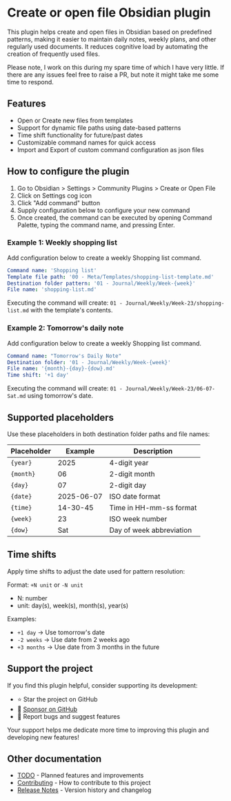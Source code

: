 # Create or open file Obsidian plugin

This plugin helps create and open files in Obsidian based on predefined patterns, making it easier to maintain daily notes, weekly plans, and other regularly used documents. It reduces cognitive load by automating the creation of frequently used files.

Please note, I work on this during my spare time of which I have very little. If there are any issues feel free to raise a PR, but note it might take me some time to respond.

## Features

- Open or Create new files from templates
- Support for dynamic file paths using date-based patterns
- Time shift functionality for future/past dates
- Customizable command names for quick access
- Import and Export of custom command configuration as json files

## How to configure the plugin

1. Go to Obsidian > Settings > Community Plugins > Create or Open File
2. Click on Settings cog icon
3. Click "Add command" button
4. Supply configuration below to configure your new command
5. Once created, the command can be executed by opening Command Palette, typing the command name, and pressing Enter.

### Example 1: Weekly shopping list

Add configuration below to create a weekly Shopping list command.

```yaml
Command name: 'Shopping list'
Template file path: '00 - Meta/Templates/shopping-list-template.md'
Destination folder pattern: '01 - Journal/Weekly/Week-{week}'
File name: 'shopping-list.md'
```

Executing the command will create: `01 - Journal/Weekly/Week-23/shopping-list.md` with the template's contents.

### Example 2: Tomorrow's daily note

Add configuration below to create a weekly Shopping list command.

```yaml
Command name: "Tomorrow's Daily Note"
Destination folder: '01 - Journal/Weekly/Week-{week}'
File name: '{month}-{day}-{dow}.md'
Time shift: '+1 day'
```

Executing the command will create: `01 - Journal/Weekly/Week-23/06-07-Sat.md` using tomorrow's date.

## Supported placeholders

Use these placeholders in both destination folder paths and file names:

| Placeholder | Example    | Description              |
| ----------- | ---------- | ------------------------ |
| `{year}`    | 2025       | 4-digit year             |
| `{month}`   | 06         | 2-digit month            |
| `{day}`     | 07         | 2-digit day              |
| `{date}`    | 2025-06-07 | ISO date format          |
| `{time}`    | 14-30-45   | Time in HH-mm-ss format  |
| `{week}`    | 23         | ISO week number          |
| `{dow}`     | Sat        | Day of week abbreviation |

## Time shifts

Apply time shifts to adjust the date used for pattern resolution:

Format: `+N unit` or `-N unit`

- N: number
- unit: day(s), week(s), month(s), year(s)

Examples:

- `+1 day` → Use tomorrow's date
- `-2 weeks` → Use date from 2 weeks ago
- `+3 months` → Use date from 3 months in the future

## Support the project

If you find this plugin helpful, consider supporting its development:

- ⭐ Star the project on GitHub
- 💖 [Sponsor on GitHub](https://github.com/sponsors/iparips)
- 🐛 Report bugs and suggest features

Your support helps me dedicate more time to improving this plugin and developing new features!

## Other documentation

- [TODO](docs/TODO.md) - Planned features and improvements
- [Contributing](docs/CONTRIBUTING.md) - How to contribute to this project
- [Release Notes](docs/RELEASE.md) - Version history and changelog
